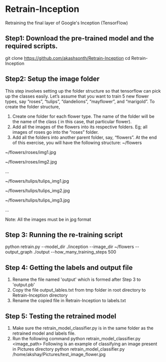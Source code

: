 # Retrain-Inception
Retraining the final layer of Google's Inception (TensorFlow)


## Step1: Download the pre-trained model and the required scripts.
git clone https://github.com/akashsonth/Retrain-Inception
cd Retrain-Inception


## Step2: Setup the image folder
This step involves setting up the folder structure so that tensorflow can pick up the classes easily. Let’s assume that you want to train 5 new flower types, say “roses”, “tulips”, “dandelions”, “mayflower”, and “marigold”. To create the folder structure,

1. Create one folder for each flower type. The name of the folder will be the name of the class ( in this case, that particular flower).
2. Add all the images of the flowers into its respective folders. Eg; all images of roses go into the “roses” folder.
3. Add all the folders into another parent folder, say, “flowers”.
At the end of this exercise, you will have the following structure:
~/flowers
 
~/flowers/roses/img1.jpg
 
~/flowers/roses/img2.jpg
 
...
 
~/flowers/tulips/tulips_img1.jpg
 
~/flowers/tulips/tulips_img2.jpg
 
~/flowers/tulips/tulips_img3.jpg
 
...

Note: All the images must be in jpg format
 
 
## Step 3: Running the re-training script
python retrain.py --model_dir ./inception --image_dir ~/flowers --output_graph ./output --how_many_training_steps 500


## Step 4: Getting the labels and output file
1. Rename the file named 'output' which is formed after Step 3 to 'output.pb'
2. Copy the file output_lables.txt from tmp folder in root directory to Retrain-Inception directory
3. Rename the copied file in Retrain-Inception to labels.txt


## Step 5: Testing the retrained model
1. Make sure the retrain_model_classifier.py is in the same folder as the retrained model and labels file.
2. Run the following command
python retrain_model_classifier.py <image_path>
Following is an example of classifying an image present in Pictures directory 
python retrain_model_classifier.py /home/akshay/Pictures/test_image_flower.jpg

